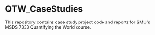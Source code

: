 # QTW_CaseStudies
This repository contains case study project code and reports for SMU's MSDS 7333 Quantifying the World course.
